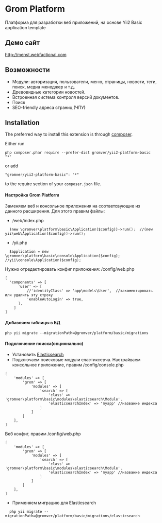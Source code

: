 Grom Platform
=============
Платформа для разработки веб приложений, на основе Yii2 Basic application template

## Демо сайт
http://menst.webfactional.com

## Возможности

* Модули: авторизация, пользователи, меню, страницы, новости, теги, поиск, медиа менеджер и т.д.
* Древовидные категории новостей.
* Встроенная система контроля версий документов.
* Поиск
* SEO-friendly адреса страниц (ЧПУ)

Installation
------------

The preferred way to install this extension is through [composer](http://getcomposer.org/download/).

Either run

```
php composer.phar require --prefer-dist gromver/yii2-platform-basic "*"
```

or add

```
"gromver/yii2-platform-basic": "*"
```

to the require section of your `composer.json` file.


#### Настройка Grom Platform
Заменяем веб и консольное приложения на соответсвующие из данного расширения. Для этого правим файлы:

* /web/index.php
```
  (new \gromver\platform\basic\Application($config))->run();  //(new yii\web\Application($config))->run();
```
* /yii.php
```
  $application = new \gromver\platform\basic\console\Application($config);  //yii\console\Application($config);
```

Нужно отредактировать конфиг приложения: /config/web.php

``` 
[
  'components' => [
      'user' => [
          //'identityClass' => 'app\models\User',  //закоментировать или удалить эту строку
          'enableAutoLogin' => true,
      ],
    ]
]
```
#### Добавляем таблицы в БД

    php yii migrate --migrationPath=@gromver/platform/basic/migrations

#### Подключение поиска(опционально)
* Установить [Elasticsearch](http://www.elasticsearch.org/guide/en/elasticsearch/reference/current/_installation.html)
* Подключаем поисковые модули еластиксерча. Настрайваем консольное приложение, правим /config/console.php
```
[
    'modules' => [
        'grom' => [
            'modules' => [
                'search' => [
                    'class' => 'gromver\platform\basic\modules\elasticsearch\Module',
                    'elasticsearchIndex' => 'myapp'	//название индекса
                ]
            ]
        ]
    ],
]
```
Веб конфиг, правим /config/web.php
```
[
    'modules' => [
        'grom' => [
            'modules' => [
                'search' => [
                    'class' => 'gromver\platform\basic\modules\elasticsearch\Module',
                    'elasticsearchIndex' => 'myapp'	//название индекса
                ]
            ]
        ]
    ],
]
```
* Применяем миграцию для Elasticsearch
```
  php yii migrate --migrationPath=@gromver/platform/basic/migrations/elasticsearch
```
